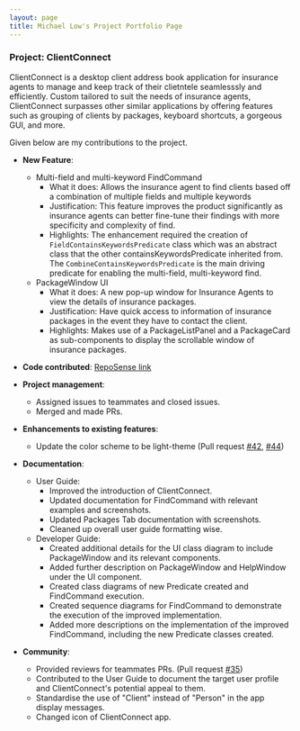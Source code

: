 ```yaml
---
layout: page
title: Michael Low's Project Portfolio Page
---
```


### Project: ClientConnect

ClientConnect is a desktop client address book application for insurance agents to manage and keep track of their clietntele seamlesssly and efficiently. Custom tailored to suit the needs of insurance agents, ClientConnect surpasses other similar applications by offering features such as grouping of clients by packages, keyboard shortcuts, a gorgeous GUI, and more.

Given below are my contributions to the project.

* **New Feature**:
    * Multi-field and multi-keyword FindCommand
      * What it does: Allows the insurance agent to find clients based off a combination of multiple fields and multiple keywords
      * Justification: This feature improves the product significantly as insurance agents can better fine-tune their findings with more specificity and complexity of find.
      * Highlights: The enhancement required the creation of `FieldContainsKeywordsPredicate` class which was an abstract class that the other containsKeywordsPredicate inherited from. The `CombineContainsKeywordsPredicate` is the main driving predicate for enabling the multi-field, multi-keyword find.
    * PackageWindow UI
      * What it does: A new pop-up window for Insurance Agents to view the details of insurance packages.
      * Justification: Have quick access to information of insurance packages in the event they have to contact the client.
      * Highlights: Makes use of a PackageListPanel and a PackageCard as sub-components to display the scrollable window of insurance packages.

* **Code contributed**: [RepoSense link](https://nus-cs2103-ay2122s2.github.io/tp-dashboard/?search=michaelseyo&breakdown=true&sort=groupTitle&sortWithin=title&since=2022-02-18&timeframe=commit&mergegroup=&groupSelect=groupByRepos&checkedFileTypes=docs~functional-code~test-code~other)

* **Project management**:
    * Assigned issues to teammates and closed issues.
    * Merged and made PRs.
  
* **Enhancements to existing features**:
    * Update the color scheme to be light-theme (Pull request [#42](https://github.com/AY2122S2-CS2103-W17-3/tp/pull/42), [#44](https://github.com/AY2122S2-CS2103-W17-3/tp/pull/44))
  
* **Documentation**:
    * User Guide:
        * Improved the introduction of ClientConnect.
        * Updated documentation for FindCommand with relevant examples and screenshots.
        * Updated Packages Tab documentation with screenshots.
        * Cleaned up overall user guide formatting wise.
    * Developer Guide:
        * Created additional details for the UI class diagram to include PackageWindow and its relevant components.
        * Added further description on PackageWindow and HelpWindow under the UI component.
        * Created class diagrams of new Predicate created and FindCommand execution.
        * Created sequence diagrams for FindCommand to demonstrate the execution of the improved implementation.
        * Added more descriptions on the implementation of the improved FindCommand, including the new Predicate classes created.

* **Community**:
    * Provided reviews for teammates PRs. (Pull request [#35](https://github.com/AY2122S2-CS2103-W17-3/tp/pull/35))
    * Contributed to the User Guide to document the target user profile and ClientConnect's potential appeal to them.
    * Standardise the use of "Client" instead of "Person" in the app display messages.
    * Changed icon of ClientConnect app.
